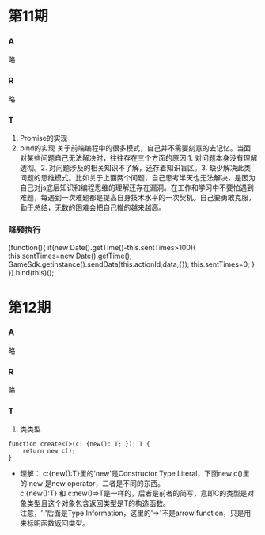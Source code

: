 # 第11期

### A
略
### R
略
### T
1. Promise的实现
2. bind的实现
关于前端编程中的很多模式，自己并不需要刻意的去记忆。当面对某些问题自己无法解决时，往往存在三个方面的原因:1. 对问题本身没有理解透彻。2. 对问题涉及的相关知识不了解，还存着知识盲区。3. 缺少解决此类问题的思维模式。比如关于上面两个问题，自己思考半天也无法解决，是因为自己对js底层知识和编程思维的理解还存在漏洞。在工作和学习中不要怕遇到难题，每遇到一次难题都是提高自身技术水平的一次契机。自己要勇敢克服，勤于总结，无数的困难会把自己推的越来越高。


### 降频执行
(function(){
    if(new Date().getTime()-this.sentTimes>100){
        this.sentTimes=new Date().getTime();           
        GameSdk.getinstance().sendData(this.actionId,data,{});
        this.sentTimes=0;
    }
}).bind(this)();

# 第12期

### A
略
### R
略
### T
1. 类类型
```typesctipt
function create<T>(c: {new(): T; }): T {
    return new c();
}
```
* 理解：
c:{new():T}里的'new'是Constructor Type Literal，下面new c()里的'new'是new operator，二者是不同的东西。<br>
c:{new():T} 和 c:new()=>T是一样的，后者是前者的简写，意即C的类型是对象类型且这个对象包含返回类型是T的构造函数。<br>
注意，':'后面是Type Information，这里的'=>'不是arrow function，只是用来标明函数返回类型。


